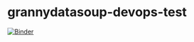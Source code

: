 # grannydatasoup-devops-test

[![Binder](http://mybinder.org/badge.svg)](http://mybinder.org:/repo/atuchak/grannydatasoup-devops-test)